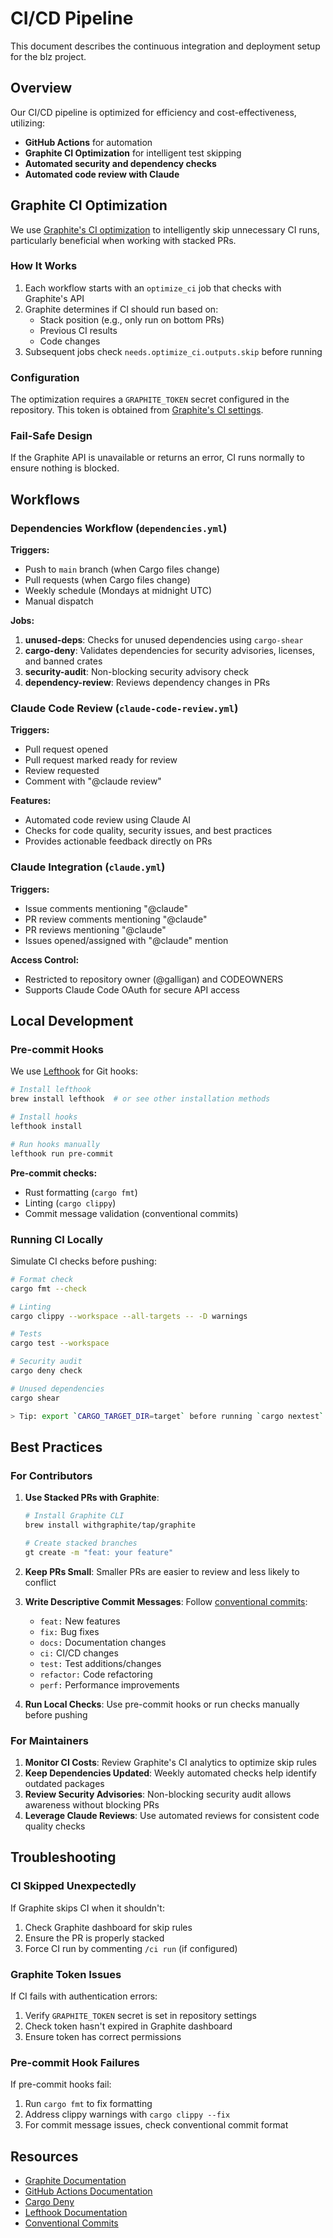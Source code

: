 # CI/CD Pipeline

This document describes the continuous integration and deployment setup for the blz project.

## Overview

Our CI/CD pipeline is optimized for efficiency and cost-effectiveness, utilizing:
- **GitHub Actions** for automation
- **Graphite CI Optimization** for intelligent test skipping
- **Automated security and dependency checks**
- **Automated code review with Claude**

## Graphite CI Optimization

We use [Graphite's CI optimization](https://graphite.dev/docs/ci-optimization) to intelligently skip unnecessary CI runs, particularly beneficial when working with stacked PRs.

### How It Works

1. Each workflow starts with an `optimize_ci` job that checks with Graphite's API
2. Graphite determines if CI should run based on:
   - Stack position (e.g., only run on bottom PRs)
   - Previous CI results
   - Code changes
3. Subsequent jobs check `needs.optimize_ci.outputs.skip` before running

### Configuration

The optimization requires a `GRAPHITE_TOKEN` secret configured in the repository. This token is obtained from [Graphite's CI settings](https://app.graphite.dev/ci).

### Fail-Safe Design

If the Graphite API is unavailable or returns an error, CI runs normally to ensure nothing is blocked.

## Workflows

### Dependencies Workflow (`dependencies.yml`)

**Triggers:**
- Push to `main` branch (when Cargo files change)
- Pull requests (when Cargo files change)
- Weekly schedule (Mondays at midnight UTC)
- Manual dispatch

**Jobs:**
1. **unused-deps**: Checks for unused dependencies using `cargo-shear`
2. **cargo-deny**: Validates dependencies for security advisories, licenses, and banned crates
3. **security-audit**: Non-blocking security advisory check
4. **dependency-review**: Reviews dependency changes in PRs

### Claude Code Review (`claude-code-review.yml`)

**Triggers:**
- Pull request opened
- Pull request marked ready for review
- Review requested
- Comment with "@claude review"

**Features:**
- Automated code review using Claude AI
- Checks for code quality, security issues, and best practices
- Provides actionable feedback directly on PRs

### Claude Integration (`claude.yml`)

**Triggers:**
- Issue comments mentioning "@claude"
- PR review comments mentioning "@claude"
- PR reviews mentioning "@claude"
- Issues opened/assigned with "@claude" mention

**Access Control:**
- Restricted to repository owner (@galligan) and CODEOWNERS
- Supports Claude Code OAuth for secure API access

## Local Development

### Pre-commit Hooks

We use [Lefthook](https://github.com/evilmartians/lefthook) for Git hooks:

```bash
# Install lefthook
brew install lefthook  # or see other installation methods

# Install hooks
lefthook install

# Run hooks manually
lefthook run pre-commit
```

**Pre-commit checks:**
- Rust formatting (`cargo fmt`)
- Linting (`cargo clippy`)
- Commit message validation (conventional commits)

### Running CI Locally

Simulate CI checks before pushing:

```bash
# Format check
cargo fmt --check

# Linting
cargo clippy --workspace --all-targets -- -D warnings

# Tests
cargo test --workspace

# Security audit
cargo deny check

# Unused dependencies
cargo shear

> Tip: export `CARGO_TARGET_DIR=target` before running `cargo nextest` or `cargo test` locally. Our GitHub Actions jobs do the same to avoid creating nested `target/tests/target` directories, which previously triggered ENOENT warnings during cache cleanup.
```

## Best Practices

### For Contributors

1. **Use Stacked PRs with Graphite**:
   ```bash
   # Install Graphite CLI
   brew install withgraphite/tap/graphite
   
   # Create stacked branches
   gt create -m "feat: your feature"
   ```

2. **Keep PRs Small**: Smaller PRs are easier to review and less likely to conflict

3. **Write Descriptive Commit Messages**: Follow [conventional commits](https://www.conventionalcommits.org/):
   - `feat:` New features
   - `fix:` Bug fixes
   - `docs:` Documentation changes
   - `ci:` CI/CD changes
   - `test:` Test additions/changes
   - `refactor:` Code refactoring
   - `perf:` Performance improvements

4. **Run Local Checks**: Use pre-commit hooks or run checks manually before pushing

### For Maintainers

1. **Monitor CI Costs**: Review Graphite's CI analytics to optimize skip rules
2. **Keep Dependencies Updated**: Weekly automated checks help identify outdated packages
3. **Review Security Advisories**: Non-blocking security audit allows awareness without blocking PRs
4. **Leverage Claude Reviews**: Use automated reviews for consistent code quality checks

## Troubleshooting

### CI Skipped Unexpectedly

If Graphite skips CI when it shouldn't:
1. Check Graphite dashboard for skip rules
2. Ensure the PR is properly stacked
3. Force CI run by commenting `/ci run` (if configured)

### Graphite Token Issues

If CI fails with authentication errors:
1. Verify `GRAPHITE_TOKEN` secret is set in repository settings
2. Check token hasn't expired in Graphite dashboard
3. Ensure token has correct permissions

### Pre-commit Hook Failures

If pre-commit hooks fail:
1. Run `cargo fmt` to fix formatting
2. Address clippy warnings with `cargo clippy --fix`
3. For commit message issues, check conventional commit format

## Resources

- [Graphite Documentation](https://graphite.dev/docs)
- [GitHub Actions Documentation](https://docs.github.com/en/actions)
- [Cargo Deny](https://github.com/EmbarkStudios/cargo-deny)
- [Lefthook Documentation](https://github.com/evilmartians/lefthook)
- [Conventional Commits](https://www.conventionalcommits.org/)
